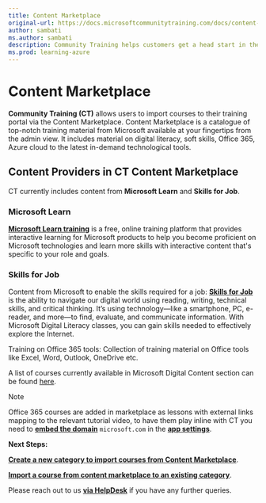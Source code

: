 ```yaml
---
title: Content Marketplace
original-url: https://docs.microsoftcommunitytraining.com/docs/content-marketplace
author: sambati
ms.author: sambati
description: Community Training helps customers get a head start in their training programs with content marketplace features
ms.prod: learning-azure
---
```


# Content Marketplace

**Community Training (CT)** allows users to import courses to their training portal via the Content Marketplace. Content Marketplace is a catalogue of top-notch training material from Microsoft available at your fingertips from the admin view.  It includes material on digital literacy, soft skills, Office 365, Azure cloud to the latest in-demand technological tools.

## Content Providers in CT Content Marketplace

CT currently includes content from **Microsoft Learn** and **Skills for Job**.

### Microsoft Learn

[**Microsoft Learn training**](/training/support/faq?pivots=general) is a free, online training platform that provides interactive learning for Microsoft products to help you become proficient on Microsoft technologies and learn more skills with interactive content that's specific to your role and goals.

### Skills for Job

Content from Microsoft to enable the skills required for a job: [**Skills for Job**](https://www.microsoft.com/digital-literacy) is the ability to navigate our digital world using reading, writing, technical skills, and critical thinking. It’s using technology—like a smartphone, PC, e-reader, and more—to find, evaluate, and communicate information. With Microsoft Digital Literacy classes, you can gain skills needed to effectively explore the Internet.

Training on Office 365 tools: Collection of training material on Office tools like Excel, Word, Outlook, OneDrive etc.

A list of courses currently available in Microsoft Digital Content section can be found [here](https://github.com/MicrosoftDocs/microsoft-community-training/files/8229076/MS_Digitalcontent_Courselist_Feb2022.csv).

> [!Note]  
> Office 365 courses are added in marketplace as lessons with external links mapping to the relevant tutorial video, to have them play inline with CT you need to [**embed the domain**](../../../settings/configurations-on-the-training-platform.md#allow-external-video-embedding-into-ct) `microsoft.com` in the [**app settings**](../../../settings/configurations-on-the-training-platform.md#steps-to-set-the-configurations-on-the-platform).

**Next Steps:**

 [**Create a new category to import courses from Content Marketplace**](create-a-category.md#create-a-new-category).

 [**Import a course from content marketplace to an existing category**](create-a-new-course.md#option-2---add-course-via-content-marketplace).

Please reach out to us [**via HelpDesk**](https://aka.ms/cthelpdesk) if you have any further queries.